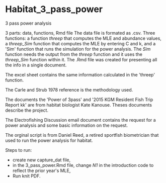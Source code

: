 # Habitat_3_pass_power

3 pass power analysis

3 parts: data, functions, Rmd file The data file is formated as .csv. Three functions: a function *threep* that computes the MLE and abundance values, a *threep_Sim* function that computes the MLE by entering C and k, and a 'Sim' function that runs the simulation for the power analysis. The *Sim* function needs the output from the *threep* function and it uses the *threep_Sim* function within it. The .Rmd file was created for presenting all the info in a single document.

The excel sheet contains the same information calculated in the 'threep' function. 

The Carle and Strub 1978 reference is the methodology used.

The documents the 'Power of 3pass' and '2015 KGM Resident Fish Trip Report kk' are from habitat biologist Kate Kanouse. Theses documents describe the project.

The Electrofishing Discussion email document contains the request for a power analysis and some basic information on the request.

The orginal script is from Daniel Reed, a retired sportfish biometrician that used to run the power analysis for habitat.

Steps to run:  

* create new capture_dat file,
&nbsp;
* in the 3_pass_power.Rmd file, change *N1* in the introduction code to reflect the prior year's MLE,
&nbsp;
* Run knit PDF.